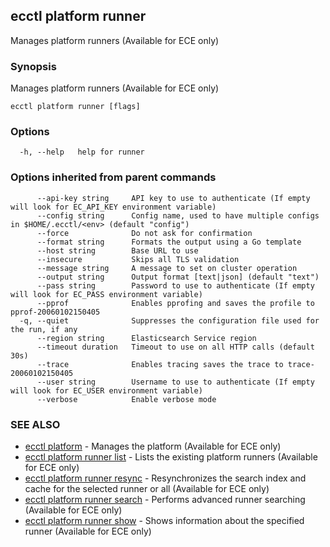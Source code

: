 ## ecctl platform runner

Manages platform runners (Available for ECE only)

### Synopsis

Manages platform runners (Available for ECE only)

```
ecctl platform runner [flags]
```

### Options

```
  -h, --help   help for runner
```

### Options inherited from parent commands

```
      --api-key string     API key to use to authenticate (If empty will look for EC_API_KEY environment variable)
      --config string      Config name, used to have multiple configs in $HOME/.ecctl/<env> (default "config")
      --force              Do not ask for confirmation
      --format string      Formats the output using a Go template
      --host string        Base URL to use
      --insecure           Skips all TLS validation
      --message string     A message to set on cluster operation
      --output string      Output format [text|json] (default "text")
      --pass string        Password to use to authenticate (If empty will look for EC_PASS environment variable)
      --pprof              Enables pprofing and saves the profile to pprof-20060102150405
  -q, --quiet              Suppresses the configuration file used for the run, if any
      --region string      Elasticsearch Service region
      --timeout duration   Timeout to use on all HTTP calls (default 30s)
      --trace              Enables tracing saves the trace to trace-20060102150405
      --user string        Username to use to authenticate (If empty will look for EC_USER environment variable)
      --verbose            Enable verbose mode
```

### SEE ALSO

* [ecctl platform](ecctl_platform.md)	 - Manages the platform (Available for ECE only)
* [ecctl platform runner list](ecctl_platform_runner_list.md)	 - Lists the existing platform runners (Available for ECE only)
* [ecctl platform runner resync](ecctl_platform_runner_resync.md)	 - Resynchronizes the search index and cache for the selected runner or all (Available for ECE only)
* [ecctl platform runner search](ecctl_platform_runner_search.md)	 - Performs advanced runner searching (Available for ECE only)
* [ecctl platform runner show](ecctl_platform_runner_show.md)	 - Shows information about the specified runner (Available for ECE only)

